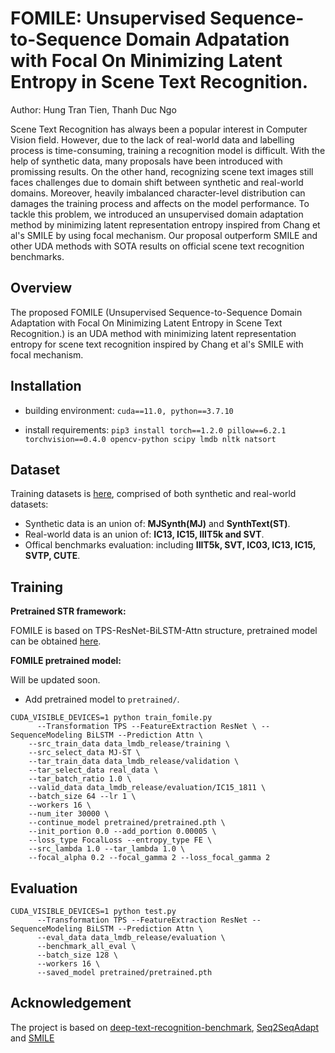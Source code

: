 # FOMILE: Unsupervised Sequence-to-Sequence Domain Adpatation with Focal On Minimizing Latent Entropy in Scene Text Recognition.
Author: Hung Tran Tien, Thanh Duc Ngo

Scene Text Recognition has always been a popular interest in Computer Vision field. However, due to the lack of real-world data and labelling process is time-consuming, training a recognition model is difficult. With the help of synthetic data, many proposals have been introduced with promissing results. 
On the other hand, recognizing scene text images still faces challenges due to domain shift between synthetic and real-world domains. Moreover, heavily imbalanced character-level distribution can damages the training process and affects on the model performance. To tackle this problem, we introduced an unsupervised domain adaptation method by minimizing latent representation entropy inspired from Chang et al's SMILE by using focal mechanism. Our proposal outperform SMILE and other UDA methods with SOTA results on official scene text recognition benchmarks.

## Overview
The proposed FOMILE (Unsupervised Sequence-to-Sequence Domain Adaptation with Focal On Minimizing Latent Entropy in Scene Text Recognition.) is an UDA method with minimizing latent representation entropy for scene text recognition inspired by Chang et al's SMILE with focal mechanism.

## Installation
- building environment: ```cuda==11.0, python==3.7.10```

- install requirements: ```pip3 install torch==1.2.0 pillow==6.2.1 torchvision==0.4.0 opencv-python scipy lmdb nltk natsort```
## Dataset
Training datasets is [here](https://drive.google.com/drive/folders/192UfE9agQUMNq6AgU3_E05_FcPZK4hyt), comprised of both synthetic and real-world datasets:
* Synthetic data is an union of: **MJSynth(MJ)** and **SynthText(ST)**.
* Real-world data is an union of: **IC13, IC15, IIIT5k and SVT**.
* Offical benchmarks evaluation: including **IIIT5k, SVT, IC03, IC13, IC15, SVTP, CUTE**.

## Training
**Pretrained STR framework:**

FOMILE is based on TPS-ResNet-BiLSTM-Attn structure, pretrained model can be obtained [here](https://drive.google.com/drive/folders/15WPsuPJDCzhp2SvYZLRj8mAlT3zmoAMW).

**FOMILE pretrained model:**

Will be updated soon.

* Add pretrained model to ```pretrained/```.
```
CUDA_VISIBLE_DEVICES=1 python train_fomile.py 
      --Transformation TPS --FeatureExtraction ResNet \ --SequenceModeling BiLSTM --Prediction Attn \
	--src_train_data data_lmdb_release/training \
	--src_select_data MJ-ST \
	--tar_train_data data_lmdb_release/validation \
	--tar_select_data real_data \
	--tar_batch_ratio 1.0 \
	--valid_data data_lmdb_release/evaluation/IC15_1811 \
	--batch_size 64 --lr 1 \
	--workers 16 \
	--num_iter 30000 \
	--continue_model pretrained/pretrained.pth \
	--init_portion 0.0 --add_portion 0.00005 \
	--loss_type FocalLoss --entropy_type FE \
	--src_lambda 1.0 --tar_lambda 1.0 \
	--focal_alpha 0.2 --focal_gamma 2 --loss_focal_gamma 2
```
## Evaluation
```
CUDA_VISIBLE_DEVICES=1 python test.py 
      --Transformation TPS --FeatureExtraction ResNet --SequenceModeling BiLSTM --Prediction Attn \
      --eval_data data_lmdb_release/evaluation \
      --benchmark_all_eval \
      --batch_size 128 \
      --workers 16 \
      --saved_model pretrained/pretrained.pth
```
## Acknowledgement
The project is based on [deep-text-recognition-benchmark](https://github.com/clovaai/deep-text-recognition-benchmark), [Seq2SeqAdapt](https://github.com/AprilYapingZhang/Seq2SeqAdapt) and [SMILE](https://github.com/timtimchang/SMILE)
